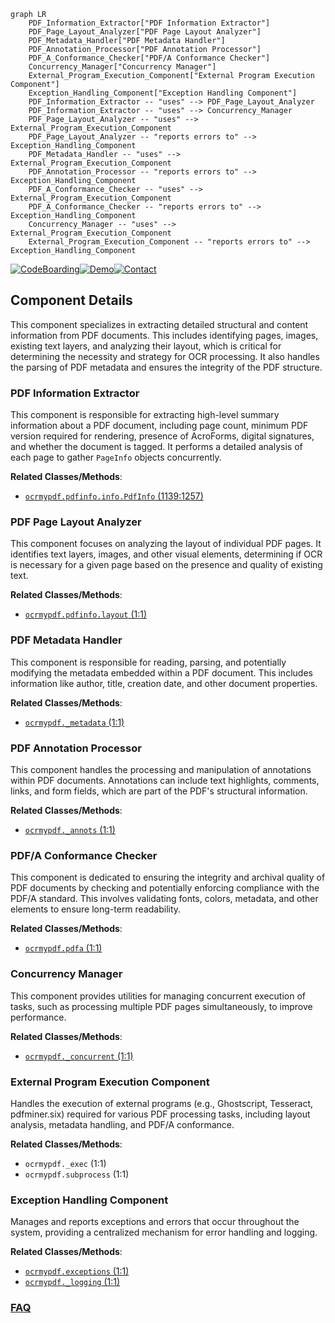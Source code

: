 ```mermaid
graph LR
    PDF_Information_Extractor["PDF Information Extractor"]
    PDF_Page_Layout_Analyzer["PDF Page Layout Analyzer"]
    PDF_Metadata_Handler["PDF Metadata Handler"]
    PDF_Annotation_Processor["PDF Annotation Processor"]
    PDF_A_Conformance_Checker["PDF/A Conformance Checker"]
    Concurrency_Manager["Concurrency Manager"]
    External_Program_Execution_Component["External Program Execution Component"]
    Exception_Handling_Component["Exception Handling Component"]
    PDF_Information_Extractor -- "uses" --> PDF_Page_Layout_Analyzer
    PDF_Information_Extractor -- "uses" --> Concurrency_Manager
    PDF_Page_Layout_Analyzer -- "uses" --> External_Program_Execution_Component
    PDF_Page_Layout_Analyzer -- "reports errors to" --> Exception_Handling_Component
    PDF_Metadata_Handler -- "uses" --> External_Program_Execution_Component
    PDF_Annotation_Processor -- "reports errors to" --> Exception_Handling_Component
    PDF_A_Conformance_Checker -- "uses" --> External_Program_Execution_Component
    PDF_A_Conformance_Checker -- "reports errors to" --> Exception_Handling_Component
    Concurrency_Manager -- "uses" --> External_Program_Execution_Component
    External_Program_Execution_Component -- "reports errors to" --> Exception_Handling_Component
```
[![CodeBoarding](https://img.shields.io/badge/Generated%20by-CodeBoarding-9cf?style=flat-square)](https://github.com/CodeBoarding/GeneratedOnBoardings)[![Demo](https://img.shields.io/badge/Try%20our-Demo-blue?style=flat-square)](https://www.codeboarding.org/demo)[![Contact](https://img.shields.io/badge/Contact%20us%20-%20contact@codeboarding.org-lightgrey?style=flat-square)](mailto:contact@codeboarding.org)

## Component Details

This component specializes in extracting detailed structural and content information from PDF documents. This includes identifying pages, images, existing text layers, and analyzing their layout, which is critical for determining the necessity and strategy for OCR processing. It also handles the parsing of PDF metadata and ensures the integrity of the PDF structure.

### PDF Information Extractor
This component is responsible for extracting high-level summary information about a PDF document, including page count, minimum PDF version required for rendering, presence of AcroForms, digital signatures, and whether the document is tagged. It performs a detailed analysis of each page to gather `PageInfo` objects concurrently.


**Related Classes/Methods**:

- <a href="https://github.com/ocrmypdf/OCRmyPDF/blob/master/src/ocrmypdf/pdfinfo/info.py#L1139-L1257" target="_blank" rel="noopener noreferrer">`ocrmypdf.pdfinfo.info.PdfInfo` (1139:1257)</a>


### PDF Page Layout Analyzer
This component focuses on analyzing the layout of individual PDF pages. It identifies text layers, images, and other visual elements, determining if OCR is necessary for a given page based on the presence and quality of existing text.


**Related Classes/Methods**:

- <a href="https://github.com/ocrmypdf/OCRmyPDF/blob/master/src/ocrmypdf/pdfinfo/layout.py#L1-L1" target="_blank" rel="noopener noreferrer">`ocrmypdf.pdfinfo.layout` (1:1)</a>


### PDF Metadata Handler
This component is responsible for reading, parsing, and potentially modifying the metadata embedded within a PDF document. This includes information like author, title, creation date, and other document properties.


**Related Classes/Methods**:

- <a href="https://github.com/ocrmypdf/OCRmyPDF/blob/master/src/ocrmypdf/_metadata.py#L1-L1" target="_blank" rel="noopener noreferrer">`ocrmypdf._metadata` (1:1)</a>


### PDF Annotation Processor
This component handles the processing and manipulation of annotations within PDF documents. Annotations can include text highlights, comments, links, and form fields, which are part of the PDF's structural information.


**Related Classes/Methods**:

- <a href="https://github.com/ocrmypdf/OCRmyPDF/blob/master/src/ocrmypdf/_annots.py#L1-L1" target="_blank" rel="noopener noreferrer">`ocrmypdf._annots` (1:1)</a>


### PDF/A Conformance Checker
This component is dedicated to ensuring the integrity and archival quality of PDF documents by checking and potentially enforcing compliance with the PDF/A standard. This involves validating fonts, colors, metadata, and other elements to ensure long-term readability.


**Related Classes/Methods**:

- <a href="https://github.com/ocrmypdf/OCRmyPDF/blob/master/src/ocrmypdf/pdfa.py#L1-L1" target="_blank" rel="noopener noreferrer">`ocrmypdf.pdfa` (1:1)</a>


### Concurrency Manager
This component provides utilities for managing concurrent execution of tasks, such as processing multiple PDF pages simultaneously, to improve performance.


**Related Classes/Methods**:

- <a href="https://github.com/ocrmypdf/OCRmyPDF/blob/master/src/ocrmypdf/_concurrent.py#L1-L1" target="_blank" rel="noopener noreferrer">`ocrmypdf._concurrent` (1:1)</a>


### External Program Execution Component
Handles the execution of external programs (e.g., Ghostscript, Tesseract, pdfminer.six) required for various PDF processing tasks, including layout analysis, metadata handling, and PDF/A conformance.


**Related Classes/Methods**:

- `ocrmypdf._exec` (1:1)
- `ocrmypdf.subprocess` (1:1)


### Exception Handling Component
Manages and reports exceptions and errors that occur throughout the system, providing a centralized mechanism for error handling and logging.


**Related Classes/Methods**:

- <a href="https://github.com/ocrmypdf/OCRmyPDF/blob/master/src/ocrmypdf/exceptions.py#L1-L1" target="_blank" rel="noopener noreferrer">`ocrmypdf.exceptions` (1:1)</a>
- <a href="https://github.com/ocrmypdf/OCRmyPDF/blob/master/src/ocrmypdf/_logging.py#L1-L1" target="_blank" rel="noopener noreferrer">`ocrmypdf._logging` (1:1)</a>




### [FAQ](https://github.com/CodeBoarding/GeneratedOnBoardings/tree/main?tab=readme-ov-file#faq)